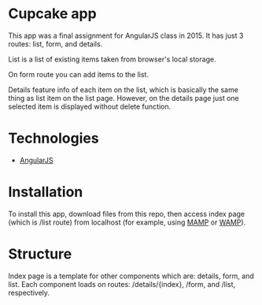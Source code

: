 # Cupcake app

This app was a final assignment for AngularJS class in 2015. It has just 3 routes: list, form, and details.

List is a list of existing items taken from browser's local storage.

On form route you can add items to the list.

Details feature info of each item on the list, which is basically the same thing as list item on the list page. However, on the details page just one selected item is displayed without delete function.

# Technologies

* [AngularJS](https://angularjs.org/)

# Installation

To install this app, download files from this repo, then access index page (which is /list route) from localhost (for example, using [MAMP](https://www.mamp.info/en/) or [WAMP](http://www.wampserver.com/en/)).

# Structure

Index page is a template for other components which are: details, form, and list. Each component loads on routes: /details/{index}, /form, and /list, respectively. 
